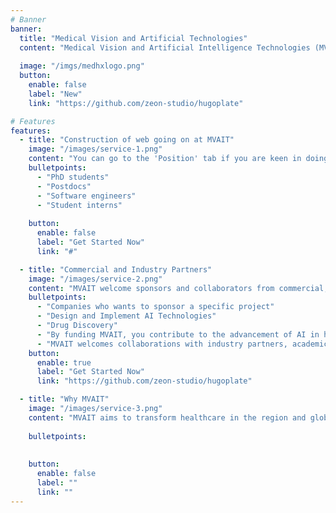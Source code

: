 ```yaml
---
# Banner
banner:
  title: "Medical Vision and Artificial Technologies"
  content: "Medical Vision and Artificial Intelligence Technologies (MVAIT) is a research group located at Nanyang Technological University (NTU) and Novena, Singapore, working on research projects in medical data interpretation, computer vision, health informatics and artificial intelligence in medicine.  MVAIT focuses on AI in healthcare and clinical translation. The objective is on advancing medical artificial intelligence with a specific focus on medical data interpretation. The mission of MVAIT is to develop AI models that can transform the healthcare industry and complement the expertise of medical doctors."
  
  image: "/imgs/medhxlogo.png"
  button:
    enable: false
    label: "New"
    link: "https://github.com/zeon-studio/hugoplate"

# Features
features:
  - title: "Construction of web going on at MVAIT"
    image: "/images/service-1.png"
    content: "You can go to the 'Position' tab if you are keen in doing research at MVAIT. Some of the positions available at MVAIT are:"
    bulletpoints:
      - "PhD students"
      - "Postdocs"
      - "Software engineers"
      - "Student interns"
      
    button:
      enable: false
      label: "Get Started Now"
      link: "#"

  - title: "Commercial and Industry Partners"
    image: "/images/service-2.png"
    content: "MVAIT welcome sponsors and collaborators from commercial, industrial and public organizations."  
    bulletpoints:
      - "Companies who wants to sponsor a specific project"
      - "Design and Implement AI Technologies"
      - "Drug Discovery"
      - "By funding MVAIT, you contribute to the advancement of AI in healthcare and make an impact in the society. Do contact MVAIT to discuss potential collaborations or funding."
      - "MVAIT welcomes collaborations with industry partners, academic institutions, and public agencies who wants to work with MVAIT to transform the healthcare industry. Please contact MVAIT if you are interested in partnering with MVAIT to advance healthcare technologies for the society."
    button:
      enable: true
      label: "Get Started Now"
      link: "https://github.com/zeon-studio/hugoplate"

  - title: "Why MVAIT"
    image: "/images/service-3.png"
    content: "MVAIT aims to transform healthcare in the region and globally, introducing affordable and wholistic medical technologies to the society."
    
    bulletpoints:
   
    
    button:
      enable: false
      label: ""
      link: ""
---
```

